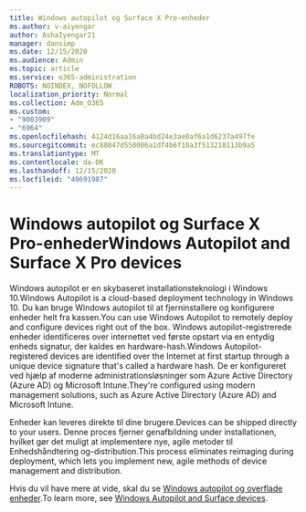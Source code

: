 ```yaml
---
title: Windows autopilot og Surface X Pro-enheder
ms.author: v-aiyengar
author: AshaIyengar21
manager: dansimp
ms.date: 12/15/2020
ms.audience: Admin
ms.topic: article
ms.service: o365-administration
ROBOTS: NOINDEX, NOFOLLOW
localization_priority: Normal
ms.collection: Adm_O365
ms.custom:
- "9003909"
- "6964"
ms.openlocfilehash: 4124d16aa16a8a4bd24e3ae0af6a1d6237a497fe
ms.sourcegitcommit: ec88047d550006a1df4b6f10a3f513218113b9a5
ms.translationtype: MT
ms.contentlocale: da-DK
ms.lasthandoff: 12/15/2020
ms.locfileid: "49691987"
---
```

# <a name="windows-autopilot-and-surface-x-pro-devices"></a><span data-ttu-id="e12af-102">Windows autopilot og Surface X Pro-enheder</span><span class="sxs-lookup"><span data-stu-id="e12af-102">Windows Autopilot and Surface X Pro devices</span></span>

<span data-ttu-id="e12af-103">Windows autopilot er en skybaseret installationsteknologi i Windows 10.</span><span class="sxs-lookup"><span data-stu-id="e12af-103">Windows Autopilot is a cloud-based deployment technology in Windows 10.</span></span> <span data-ttu-id="e12af-104">Du kan bruge Windows autopilot til at fjerninstallere og konfigurere enheder helt fra kassen.</span><span class="sxs-lookup"><span data-stu-id="e12af-104">You can use Windows Autopilot to remotely deploy and configure devices right out of the box.</span></span> <span data-ttu-id="e12af-105">Windows autopilot-registrerede enheder identificeres over internettet ved første opstart via en entydig enheds signatur, der kaldes en hardware-hash.</span><span class="sxs-lookup"><span data-stu-id="e12af-105">Windows Autopilot-registered devices are identified over the Internet at first startup through a unique device signature that's called a hardware hash.</span></span> <span data-ttu-id="e12af-106">De er konfigureret ved hjælp af moderne administrationsløsninger som Azure Active Directory (Azure AD) og Microsoft Intune.</span><span class="sxs-lookup"><span data-stu-id="e12af-106">They're configured using modern management solutions, such as Azure Active Directory (Azure AD) and Microsoft Intune.</span></span>

<span data-ttu-id="e12af-107">Enheder kan leveres direkte til dine brugere.</span><span class="sxs-lookup"><span data-stu-id="e12af-107">Devices can be shipped directly to your users.</span></span> <span data-ttu-id="e12af-108">Denne proces fjerner genafbildning under installationen, hvilket gør det muligt at implementere nye, agile metoder til Enhedshåndtering og-distribution.</span><span class="sxs-lookup"><span data-stu-id="e12af-108">This process eliminates reimaging during deployment, which lets you implement new, agile methods of device management and distribution.</span></span>

<span data-ttu-id="e12af-109">Hvis du vil have mere at vide, skal du se [Windows autopilot og overflade enheder](https://go.microsoft.com/fwlink/?linkid=2135712).</span><span class="sxs-lookup"><span data-stu-id="e12af-109">To learn more, see [Windows Autopilot and Surface devices](https://go.microsoft.com/fwlink/?linkid=2135712).</span></span>
